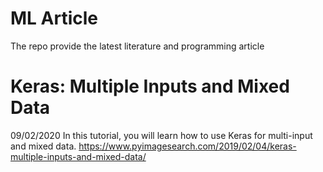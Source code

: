 # ML Article
The repo provide the latest literature and programming article

# Keras: Multiple Inputs and Mixed Data
09/02/2020 
In this tutorial, you will learn how to use Keras for multi-input and mixed data.
https://www.pyimagesearch.com/2019/02/04/keras-multiple-inputs-and-mixed-data/
